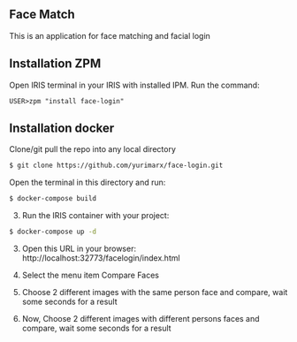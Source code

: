 ## Face Match
This is an application for face matching and facial login


## Installation ZPM
Open IRIS terminal in your IRIS with installed IPM. Run the command:

```objectscript
USER>zpm "install face-login"
```

## Installation docker

Clone/git pull the repo into any local directory

```bash
$ git clone https://github.com/yurimarx/face-login.git
```

Open the terminal in this directory and run:

```bash
$ docker-compose build
```

3. Run the IRIS container with your project:

```bash
$ docker-compose up -d
```

3. Open this URL in your browser: http://localhost:32773/facelogin/index.html 

4. Select the menu item Compare Faces
   
5. Choose 2 different images with the same person face and compare, wait some seconds for a result

6. Now, Choose 2 different images with different persons faces and compare, wait some seconds for a result
